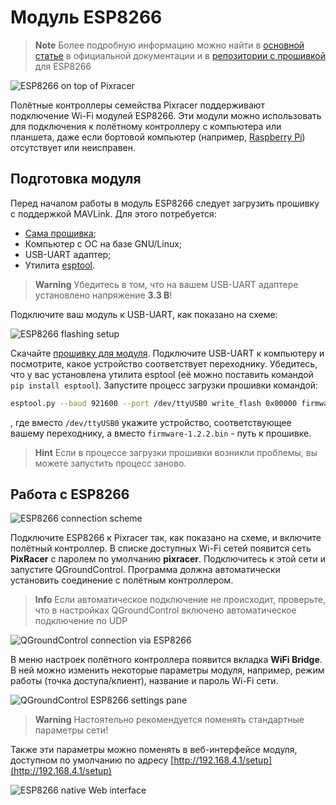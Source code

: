# Модуль ESP8266

> **Note** Более подробную информацию можно найти в [основной статье](https://docs.px4.io/en/telemetry/esp8266_wifi_module.html) в официальной документации и в [репозитории с прошивкой](https://github.com/dogmaphobic/mavesp8266) для ESP8266

![ESP8266 on top of Pixracer](../assets/esp8266_pixracer_top_wifi.jpg)

Полётные контроллеры семейства Pixracer поддерживают подключение Wi-Fi модулей ESP8266. Эти модули можно использовать для подключения к полётному контроллеру с компьютера или планшета, даже если бортовой компьютер (например, [Raspberry Pi](raspberry.md)) отсутствует или неисправен.

## Подготовка модуля

Перед началом работы в модуль ESP8266 следует загрузить прошивку с поддержкой MAVLink. Для этого потребуется:

* [Сама прошивка](http://www.grubba.com/mavesp8266/firmware-1.2.2.bin);
* Компьютер с ОС на базе GNU/Linux;
* USB-UART адаптер;
* Утилита [esptool](https://github.com/espressif/esptool).

> **Warning** Убедитесь в том, что на вашем USB-UART адаптере установлено напряжение **3.3 В**!

Подключите ваш модуль к USB-UART, как показано на схеме:

![ESP8266 flashing setup](../assets/esp8266_flashing_ftdi.jpg)

Скачайте [прошивку для модуля](http://www.grubba.com/mavesp8266/firmware-1.2.2.bin). Подключите USB-UART к компьютеру и посмотрите, какое устройство соответствует переходнику. Убедитесь, что у вас установлена утилита esptool (её можно поставить командой `pip install esptool`). Запустите процесс загрузки прошивки командой:

```bash
esptool.py --baud 921600 --port /dev/ttyUSB0 write_flash 0x00000 firmware-1.2.2.bin
```

, где вместо `/dev/ttyUSB0` укажите устройство, соответствующее вашему переходнику, а вместо `firmware-1.2.2.bin` - путь к прошивке.

> **Hint** Если в процессе загрузки прошивки возникли проблемы, вы можете запустить процесс заново.

## Работа с ESP8266

![ESP8266 connection scheme](../assets/esp8266_pixracer_connection.jpg)

<!-- markdownlint-disable MD044 -->
Подключите ESP8266 к Pixracer так, как показано на схеме, и включите полётный контроллер. В списке доступных Wi-Fi сетей появится сеть **PixRacer** с паролем по умолчанию **pixracer**. Подключитесь к этой сети и запустите QGroundControl. Программа должна автоматически установить соединение с полётным контроллером.
<!-- markdownlint-enable MD044 -->

> **Info** Если автоматическое подключение не происходит, проверьте, что в настройках QGroundControl включено автоматическое подключение по UDP

![QGroundControl connection via ESP8266](../assets/esp8266_qgroundcontrol.png)

В меню настроек полётного контроллера появится вкладка **WiFi Bridge**. В ней можно изменить некоторые параметры модуля, например, режим работы (точка доступа/клиент), название и пароль Wi-Fi сети.

![QGroundControl ESP8266 settings pane](../assets/esp8266_qgroundcontrol_settings.png)

> **Warning** Настоятельно рекомендуется поменять стандартные параметры сети!

Также эти параметры можно поменять в веб-интерфейсе модуля, доступном по умолчанию по адресу [http://192.168.4.1/setup](http://192.168.4.1/setup)

![ESP8266 native Web interface](../assets/esp8266_web_interface.png)

